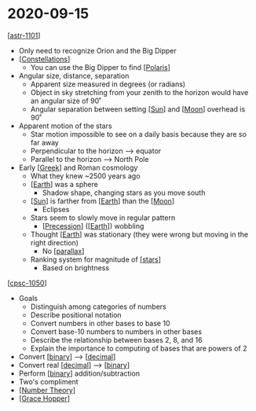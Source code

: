 # 2020-09-15

[[astr-1101]]

- Only need to recognize Orion and the Big Dipper
- [[Constellations]]
  - You can use the Big Dipper to find [[Polaris]]
- Angular size, distance, separation
  - Apparent size measured in degrees (or radians)
  - Object in sky stretching from your zenith to the horizon would have an angular size of 90˚
  - Angular separation between setting [[Sun]] and [[Moon]] overhead is 90˚
- Apparent motion of the stars
  - Star motion impossible to see on a daily basis because they are so far away
  - Perpendicular to the horizon --> equator
  - Parallel to the horizon --> North Pole
- Early [[Greek]] and Roman cosmology
  - What they knew ~2500 years ago
  - [[Earth]] was a sphere
    - Shadow shape, changing stars as you move south
  - [[Sun]] is farther from [[Earth]] than the [[Moon]]
    - Eclipses
  - Stars seem to slowly move in regular pattern
    - [[Precession]] ([[Earth]]) wobbling
  - Thought [[Earth]] was stationary (they were wrong but moving in the right direction)
    - No [[parallax]]
  - Ranking system for magnitude of [[stars]]
    - Based on brightness

[[cpsc-1050]]

- Goals
  - Distinguish among categories of numbers
  - Describe positional notation
  - Convert numbers in other bases to base 10
  - Convert base-10 numbers to numbers in other bases
  - Describe the relationship between bases 2, 8, and 16
  - Explain the importance to computing of bases that are powers of 2
- Convert [[binary]] --> [[decimal]]
- Convert real [[decimal]] --> [[binary]]
- Perform [[binary]] addition/subtraction
- Two's compliment
- [[Number Theory]]
- [[Grace Hopper]]

[//begin]: # "Autogenerated link references for markdown compatibility"
[astr-1101]: astr-1101 "ASTR 1101 - Intro to the Solar System"
[Constellations]: constellations "Constellations"
[Polaris]: polaris "Polaris"
[Sun]: sun "Sun"
[Moon]: moon "Moon"
[Greek]: greek "Greek"
[Earth]: earth "Earth 🜨"
[Precession]: precession "Precession"
[parallax]: parallax "Parallax"
[stars]: stars "Stars"
[cpsc-1050]: cpsc-1050 "CPSC 1050 - Introduction to Computer Science"
[binary]: binary "Binary"
[decimal]: decimal "Decimal"
[Number Theory]: number-theory "Number Theory"
[Grace Hopper]: grace-hopper "Grace Hopper"
[//end]: # "Autogenerated link references"